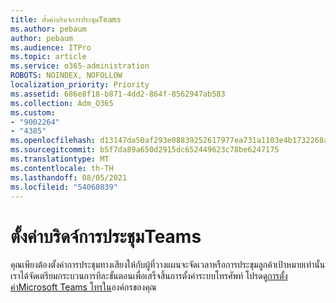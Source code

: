 ```yaml
---
title: ตั้งค่าบริดจ์การประชุมTeams
ms.author: pebaum
author: pebaum
ms.audience: ITPro
ms.topic: article
ms.service: o365-administration
ROBOTS: NOINDEX, NOFOLLOW
localization_priority: Priority
ms.assetid: 686e8f18-b871-4dd2-864f-8562947ab583
ms.collection: Adm_O365
ms.custom:
- "9002264"
- "4385"
ms.openlocfilehash: d13147da50af293e08839252617977ea731a1103e4b1732268aff645721d5f73
ms.sourcegitcommit: b5f7da89a650d2915dc652449623c78be6247175
ms.translationtype: MT
ms.contentlocale: th-TH
ms.lasthandoff: 08/05/2021
ms.locfileid: "54060839"
---
```

# <a name="set-up-a-conferencing-bridge-for-teams"></a>ตั้งค่าบริดจ์การประชุมTeams

คุณเพียงต้องตั้งค่าการประชุมทางเสียงให้กับผู้ที่วางแผนจะจัดเวลาหรือการประชุมลูกค้าเป้าหมายเท่านั้น เราได้จัดเตรียมกระบวนการทีละขั้นตอนเพื่อเสร็จสิ้นการตั้งค่าระบบโทรศัพท์ โปรดดู[การตั้งค่าMicrosoft Teams โทรใน](https://docs.microsoft.com/MicrosoftTeams/phone-number-calling-plans/port-order-overview)องค์กรของคุณ
